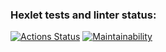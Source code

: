 ### Hexlet tests and linter status:
[![Actions Status](https://github.com/alekorn/python-project-lvl4/workflows/hexlet-check/badge.svg)](https://github.com/alekorn/python-project-lvl4/actions)
[![Maintainability](https://api.codeclimate.com/v1/badges/b63e2aa667630e4bce67/maintainability)](https://codeclimate.com/github/alekorn/python-project-lvl4/maintainability)